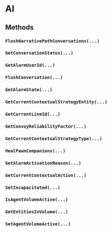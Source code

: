 # AI

## Methods

### `FlushNarrativePathConversations(...)`

### `GetConversationStatus(...)`

### `GetAlarmUserId(...)`

### `FlushConversation(...)`

### `GetAlarmState(...)`

### `GetCurrentContextualStrategyEntity(...)`

### `GetCurrentLineId(...)`

### `GetConvoyReliabilityFactor(...)`

### `GetCurrentContextualStrategyType(...)`

### `HealPawnCompanions(...)`

### `GetAlarmActivationReason(...)`

### `GetCurrentContextualAction(...)`

### `SetIncapacitated(...)`

### `IsAgentVolumeActive(...)`

### `GetEntitiesInVolume(...)`

### `SetAgentVolumeActive(...)`
